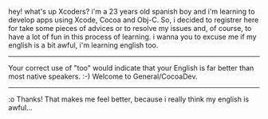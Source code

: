 

hey! what's up Xcoders? 
i'm a 23 years old spanish boy and i'm learning to develop apps using Xcode, Cocoa and Obj-C. So, i decided to registrer here for take some pieces of advices or to resolve my issues and, of course, to have a lot of fun in this process of learning.
i wanna you to excuse me if my english is a bit awful, i'm learning english too.

----
Your correct use of "too" would indicate that your English is far better than most native speakers. :-) Welcome to General/CocoaDev.

----
:o Thanks! That makes me feel better, because i really think my english is awful...